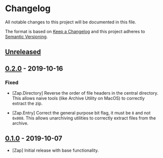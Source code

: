 # Changelog

All notable changes to this project will be documented in this file.

The format is based on [Keep a Changelog](http://keepachangelog.com/en/1.0.0/)
and this project adheres to [Semantic Versioning](http://semver.org/spec/v2.0.0.html).

## [Unreleased]

## [0.2.0] - 2019-10-16

### Fixed

- [Zap.Directory] Reverse the order of file headers in the central directory.
  This allows naive tools (like Archive Utility on MacOS) to correctly extract
  the zip.

- [Zap.Entry] Correct the general purpose bit flag, it must be `8` and not
  `0x008`. This allows unarchiving utilities to correctly extract files from the
  archive.

## [0.1.0] - 2019-10-07

- [Zap] Initial release with base functionality.

[Unreleased]: https://github.com/sorentwo/oban/compare/v0.2.0...HEAD
[0.2.0]: https://github.com/dscout/zap/compare/v0.1.0...v0.2.0
[0.1.0]: https://github.com/dscout/zap/compare/6bd6567...v0.1.0
